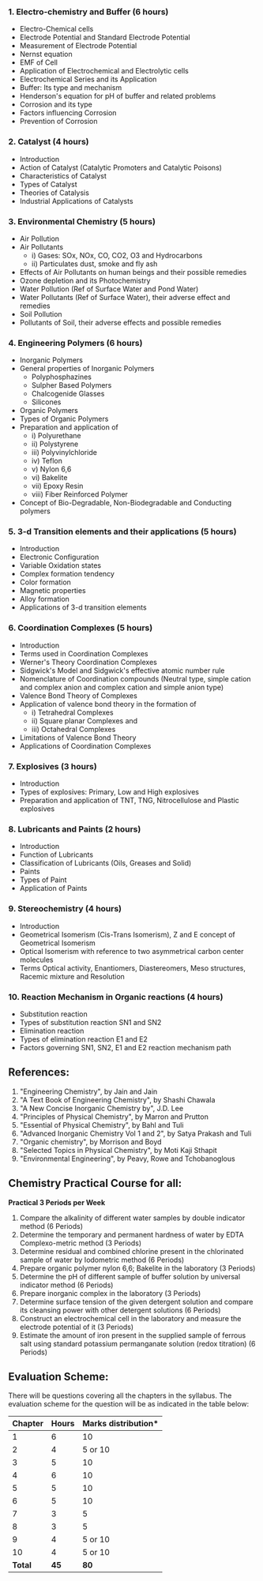 ### 1. **Electro-chemistry and Buffer (6 hours)**

* Electro-Chemical cells
* Electrode Potential and Standard Electrode Potential
* Measurement of Electrode Potential
* Nernst equation
* EMF of Cell
* Application of Electrochemical and Electrolytic cells
* Electrochemical Series and its Application
* Buffer: Its type and mechanism
* Henderson's equation for pH of buffer and related problems
* Corrosion and its type
* Factors influencing Corrosion
* Prevention of Corrosion

### 2. **Catalyst (4 hours)**

* Introduction
* Action of Catalyst (Catalytic Promoters and Catalytic Poisons)
* Characteristics of Catalyst
* Types of Catalyst
* Theories of Catalysis 
* Industrial Applications of Catalysts

### 3. **Environmental Chemistry (5 hours)**

* Air Pollution
* Air Pollutants 
    * i) Gases: SOx, NOx, CO, CO2, O3 and Hydrocarbons 
    * ii) Particulates dust, smoke and fly ash
* Effects of Air Pollutants on human beings and their possible remedies
* Ozone depletion and its Photochemistry
* Water Pollution (Ref of Surface Water and Pond Water)
* Water Pollutants (Ref of Surface Water), their adverse effect and remedies
* Soil Pollution
* Pollutants of Soil, their adverse effects and possible remedies

### 4. **Engineering Polymers (6 hours)**

* Inorganic Polymers
* General properties of Inorganic Polymers
    * Polyphosphazines 
    * Sulpher Based Polymers
    * Chalcogenide Glasses 
    * Silicones
* Organic Polymers
* Types of Organic Polymers
* Preparation and application of 
    * i) Polyurethane 
    * ii) Polystyrene 
    * iii) Polyvinylchloride 
    * iv) Teflon 
    * v) Nylon 6,6 
    * vi) Bakelite 
    * vii) Epoxy Resin 
    * viii) Fiber Reinforced Polymer
* Concept of Bio-Degradable, Non-Biodegradable and Conducting polymers 

### 5. **3-d Transition elements and their applications (5 hours)**

* Introduction
* Electronic Configuration
* Variable Oxidation states 
* Complex formation tendency 
* Color formation 
* Magnetic properties 
* Alloy formation 
* Applications of 3-d transition elements

### 6. **Coordination Complexes (5 hours)**

* Introduction
* Terms used in Coordination Complexes
* Werner's Theory Coordination Complexes
* Sidgwick's Model and Sidgwick's effective atomic number rule 
* Nomenclature of Coordination compounds (Neutral type, simple cation and complex anion and complex cation and simple anion type)
* Valence Bond Theory of Complexes
* Application of valence bond theory in the formation of 
    * i) Tetrahedral Complexes
    * ii) Square planar Complexes and 
    * iii) Octahedral Complexes
* Limitations of Valence Bond Theory
* Applications of Coordination Complexes

### 7. **Explosives (3 hours)**

* Introduction
* Types of explosives: Primary, Low and High explosives
* Preparation and application of TNT, TNG, Nitrocellulose and Plastic explosives

### 8. **Lubricants and Paints (2 hours)**

* Introduction
* Function of Lubricants
* Classification of Lubricants (Oils, Greases and Solid)
* Paints
* Types of Paint
* Application of Paints

### 9. **Stereochemistry (4 hours)**

* Introduction
* Geometrical Isomerism (Cis-Trans Isomerism), Z and E concept of Geometrical Isomerism 
* Optical Isomerism with reference to two asymmetrical carbon center molecules
* Terms Optical activity, Enantiomers, Diastereomers, Meso structures, Racemic mixture and Resolution

### 10. **Reaction Mechanism in Organic reactions (4 hours)**

* Substitution reaction
* Types of substitution reaction SN1 and SN2
* Elimination reaction
* Types of elimination reaction E1 and E2
* Factors governing SN1, SN2, E1 and E2 reaction mechanism path 

## **References:**

1. "Engineering Chemistry", by Jain and Jain
2. "A Text Book of Engineering Chemistry", by Shashi Chawala
3. "A New Concise Inorganic Chemistry by", J.D. Lee
4. "Principles of Physical Chemistry", by Marron and Prutton
5. "Essential of Physical Chemistry", by Bahl and Tuli
6. "Advanced Inorganic Chemistry Vol 1 and 2", by Satya Prakash and Tuli
7. "Organic chemistry", by Morrison and Boyd
8. "Selected Topics in Physical Chemistry", by Moti Kaji Sthapit
9. "Environmental Engineering", by Peavy, Rowe and Tchobanoglous


## **Chemistry Practical Course for all:**

**Practical 3 Periods per Week**

1. Compare the alkalinity of different water samples by double indicator method (6 Periods)
2. Determine the temporary and permanent hardness of water by EDTA Complexo-metric method (3 Periods) 
3. Determine residual and combined chlorine present in the chlorinated sample of water by Iodometric method (6 Periods)
4. Prepare organic polymer nylon 6,6; Bakelite in the laboratory (3 Periods)
5. Determine the pH of different sample of buffer solution by universal indicator method (6 Periods)
6. Prepare inorganic complex in the laboratory (3 Periods)
7. Determine surface tension of the given detergent solution and compare its cleansing power with other detergent solutions (6 Periods)
8. Construct an electrochemical cell in the laboratory and measure the electrode potential of it (3 Periods) 
9. Estimate the amount of iron present in the supplied sample of ferrous salt using standard potassium permanganate solution (redox titration) (6 Periods)


## **Evaluation Scheme:**

There will be questions covering all the chapters in the syllabus. The evaluation scheme for the question will be as indicated in the table below:

| Chapter   | Hours  | Marks distribution* |
| --------- | ------ | ------------------- |
| 1         | 6      | 10                  |
| 2         | 4      | 5 or 10             |
| 3         | 5      | 10                  |
| 4         | 6      | 10                  |
| 5         | 5      | 10                  |
| 6         | 5      | 10                  |
| 7         | 3      | 5                   |
| 8         | 3      | 5                   |
| 9         | 4      | 5 or 10             |
| 10        | 4      | 5 or 10             |
| **Total** | **45** | **80**              |

